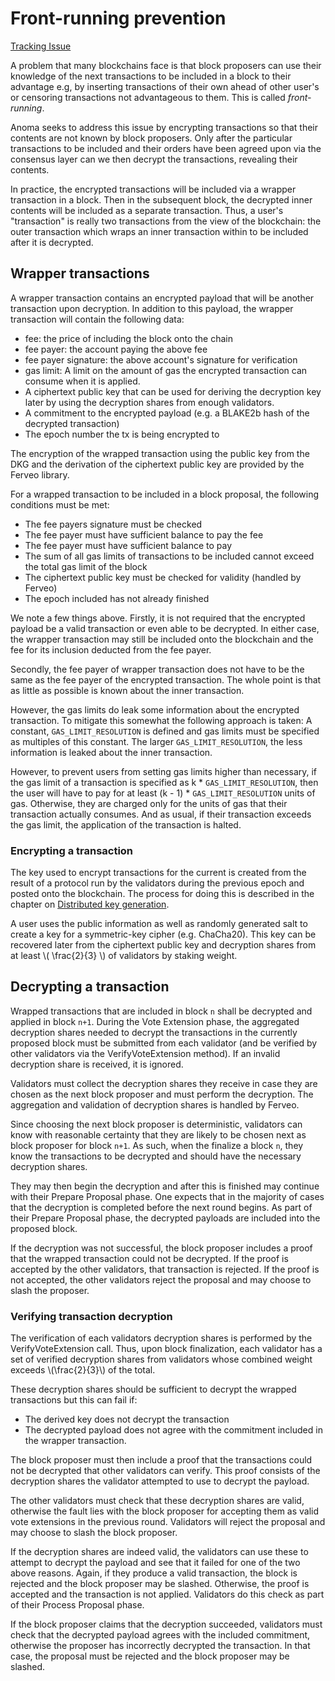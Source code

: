 # Front-running prevention

[Tracking Issue](https://github.com/anoma/anoma/issues/42)

A problem that many blockchains face is that block proposers can use their
knowledge of the next transactions to be included in a block to their 
advantage e.g, by inserting transactions of their own ahead of other user's
or censoring transactions not advantageous to them. This is called 
*front-running*.

Anoma seeks to address this issue by encrypting transactions so that their
contents are not known by block proposers. Only after the particular transactions
to be included and their orders have been agreed upon via the consensus layer
can we then decrypt the transactions, revealing their contents.

In practice, the encrypted transactions will be included via a wrapper
transaction in a block. Then in the subsequent block, the decrypted inner 
contents will be included as a separate transaction. Thus, a user's 
"transaction" is really two transactions from the view of the blockchain: the
outer transaction which wraps an inner transaction within to be included 
after it is decrypted.

## Wrapper transactions

A wrapper transaction contains an encrypted payload that will be another
transaction upon decryption. In addition to this payload, the wrapper 
transaction will contain the following data:
 * fee: the price of including the block onto the chain
 * fee payer: the account paying the above fee
 * fee payer signature: the above account's signature for verification
 * gas limit: A limit on the amount of gas the encrypted transaction can
   consume when it is applied.
 * A ciphertext public key that can be used for deriving the decryption key later by 
   using the decryption shares from enough validators.
 * A commitment to the encrypted payload (e.g. a BLAKE2b hash of the decrypted
   transaction)
 * The epoch number the tx is being encrypted to
 
The encryption of the wrapped transaction using the public key from the DKG
and the derivation of the ciphertext public key are provided by the Ferveo
library.

For a wrapped transaction to be included in a block proposal, the following 
conditions must be met:
 * The fee payers signature must be checked
 * The fee payer must have sufficient balance to pay the fee
 * The fee payer must have sufficient balance to pay
 * The sum of all gas limits of transactions to be included cannot exceed
   the total gas limit of the block
 * The ciphertext public key must be checked for validity (handled by Ferveo)
 * The epoch included has not already finished

We note a few things above. Firstly, it is not required that the encrypted
payload be a valid transaction or even able to be decrypted. In either case,
the wrapper transaction may still be included onto the blockchain and the fee
for its inclusion deducted from the fee payer.

Secondly, the fee payer of wrapper transaction does not have to be the same
as the fee payer of the encrypted transaction. The whole point is that as
little as possible is known about the inner transaction.

However, the gas limits do leak some information about the encrypted transaction.
To mitigate this somewhat the following approach is taken: A constant, 
`GAS_LIMIT_RESOLUTION` is defined and gas limits must be specified as multiples
of this constant. The larger `GAS_LIMIT_RESOLUTION`, the less information is
leaked about the inner transaction.

However, to prevent users from setting gas limits higher than necessary, if the gas limit of a transaction is specified as 
k * `GAS_LIMIT_RESOLUTION`, then the user will have to pay for at least 
(k - 1) * `GAS_LIMIT_RESOLUTION` units of gas. Otherwise, they are charged only
for the units of gas that their transaction actually consumes. And as usual, if
their transaction exceeds the gas limit, the application of the transaction
is halted.

### Encrypting a transaction
The key used to encrypt transactions for the current is created from the
result of a protocol run by the validators during the previous epoch and posted onto the blockchain. The
process for doing this is described in the chapter on [Distributed key generation](../dkg.md).

A user uses the public information as well as randomly generated salt to create
a key for a symmetric-key cipher (e.g. ChaCha20).  This key can be recovered
later from the ciphertext public key and decryption shares from at least 
\\( \frac{2}{3} \\) of validators by staking weight.

## Decrypting a transaction

Wrapped transactions that are included in block `n` shall be decrypted and 
applied in block `n+1`. During the Vote Extension phase, the
aggregated decryption shares needed to decrypt the transactions in the 
currently proposed block must be submitted from each validator (and be 
verified by other validators via the VerifyVoteExtension method). If an 
invalid decryption share is received, it is ignored.

Validators must collect the decryption shares they receive in case they 
are chosen as the next block proposer and must perform the decryption. The 
aggregation and validation of decryption shares is handled by Ferveo.

Since choosing the next block proposer is deterministic, validators can
know with reasonable certainty that  they are likely to be chosen next as
block proposer for block `n+1`. As such, when the finalize a block `n`, 
they know the transactions to be decrypted and should have the necessary 
decryption shares.

They may then begin the decryption and after this is finished may continue 
with their Prepare Proposal phase. One expects that in the majority of cases
that the decryption is completed before the next round begins. As part of 
their Prepare Proposal phase, the decrypted payloads are included into the 
proposed block. 

If the decryption was not successful, the block proposer includes a proof 
that the wrapped transaction could not be decrypted. If the proof is 
accepted by the other validators, that transaction is rejected. If the proof
is not accepted, the other validators reject the proposal and may choose to
slash the proposer.

### Verifying transaction decryption

The verification of each validators decryption shares is performed by the
VerifyVoteExtension call. Thus, upon block finalization, each validator
has a set of verified decryption shares from validators whose combined 
weight exceeds \\(\frac{2}{3}\\) of the total.

These decryption shares should be sufficient to decrypt the wrapped 
transactions but this can fail if:
 * The derived key does not decrypt the transaction
 * The decrypted payload does not agree with the commitment included in the
   wrapper transaction.

The block proposer must then include a proof that the transactions could not
be decrypted that other validators can verify. This proof consists of the 
decryption shares the validator attempted to use to decrypt the payload.

The other validators must check that these decryption shares are valid,
otherwise the fault lies with the block proposer for accepting them as
valid vote extensions in the previous round. Validators will reject the 
proposal and may choose to slash the block proposer.

If the decryption shares are indeed valid, the validators can use these to 
attempt to decrypt the payload and see that it failed for one of the two
above reasons. Again, if they produce a valid transaction, the block is 
rejected and the block proposer may be slashed. Otherwise, the proof is 
accepted and the transaction is not applied. Validators do this check as 
part of their Process Proposal phase.

If the block proposer claims that the decryption succeeded, validators must
check that the decrypted payload agrees with the included commitment, 
otherwise the proposer has incorrectly decrypted the transaction. In that
case, the proposal must be rejected and the block proposer may be slashed.
